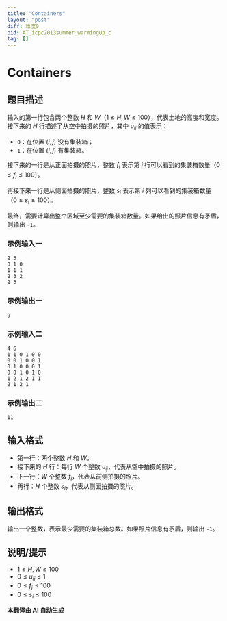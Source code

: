 ```yaml
---
title: "Containers"
layout: "post"
diff: 难度0
pid: AT_icpc2013summer_warmingUp_c
tag: []
---
```


# Containers

## 题目描述

输入的第一行包含两个整数 $H$ 和 $W$（$1 \leq H, W \leq 100$），代表土地的高度和宽度。接下来的 $H$ 行描述了从空中拍摄的照片，其中 $u_{ij}$ 的值表示：
- `0`：在位置 $(i, j)$ 没有集装箱；
- `1`：在位置 $(i, j)$ 有集装箱。

接下来的一行是从正面拍摄的照片，整数 $f_i$ 表示第 $i$ 行可以看到的集装箱数量（$0 \leq f_i \leq 100$）。

再接下来一行是从侧面拍摄的照片，整数 $s_i$ 表示第 $i$ 列可以看到的集装箱数量（$0 \leq s_i \leq 100$）。

最终，需要计算出整个区域至少需要的集装箱数量。如果给出的照片信息有矛盾，则输出 `-1`。

### 示例输入一
```
2 3
0 1 0
1 1 1
2 3 2
2 3
```

### 示例输出一
```
9
```

### 示例输入二
```
4 6
1 1 0 1 0 0
0 0 1 0 0 1
0 1 0 0 0 1
0 0 1 0 1 0
1 2 1 2 1 1
2 1 2 1
```

### 示例输出二
```
11
```

## 输入格式

- 第一行：两个整数 $H$ 和 $W$。
- 接下来的 $H$ 行：每行 $W$ 个整数 $u_{ij}$，代表从空中拍摄的照片。
- 下一行：$W$ 个整数 $f_i$，代表从前侧拍摄的照片。
- 再行：$H$ 个整数 $s_i$，代表从侧面拍摄的照片。

## 输出格式

输出一个整数，表示最少需要的集装箱总数。如果照片信息有矛盾，则输出 `-1`。

## 说明/提示

- $1 \leq H, W \leq 100$
- $0 \leq u_{ij} \leq 1$
- $0 \leq f_i \leq 100$
- $0 \leq s_i \leq 100$

 **本翻译由 AI 自动生成**

